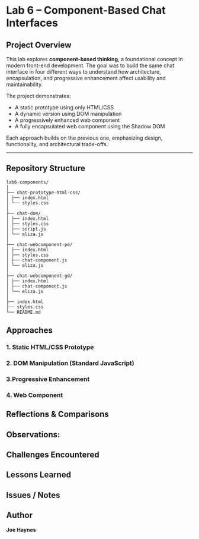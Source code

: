# Lab 6 – Component-Based Chat Interfaces

## **Project Overview**
This lab explores **component-based thinking**, a foundational concept in modern front-end development. The goal was to build the same chat interface in four different ways to understand how architecture, encapsulation, and progressive enhancement affect usability and maintainability.

The project demonstrates:
- A static prototype using only HTML/CSS
- A dynamic version using DOM manipulation
- A progressively enhanced web component
- A fully encapsulated web component using the Shadow DOM

Each approach builds on the previous one, emphasizing design, functionality, and architectural trade-offs.

---

## **Repository Structure**
```
lab6-components/
│
├── chat-prototype-html-css/
│ ├── index.html
│ └── styles.css
│
├── chat-dom/
│ ├── index.html
│ ├── styles.css
│ ├── script.js
│ └── eliza.js
│
├── chat-webcomponent-pe/
│ ├── index.html
│ ├── styles.css
│ ├── chat-component.js
│ └── eliza.js
│
├── chat-webcomponent-gd/
│ ├── index.html
│ ├── chat-component.js
│ └── eliza.js
│
├── index.html
├── styles.css
└── README.md
```

## **Approaches**

### **1. Static HTML/CSS Prototype**


### **2. DOM Manipulation (Standard JavaScript)**


### **3.Progressive Enhancement**


### **4. Web Component**


## **Reflections & Comparisons**

## **Observations:**


## **Challenges Encountered**


## **Lessons Learned**


## **Issues / Notes**

## **Author**
**Joe Haynes**  